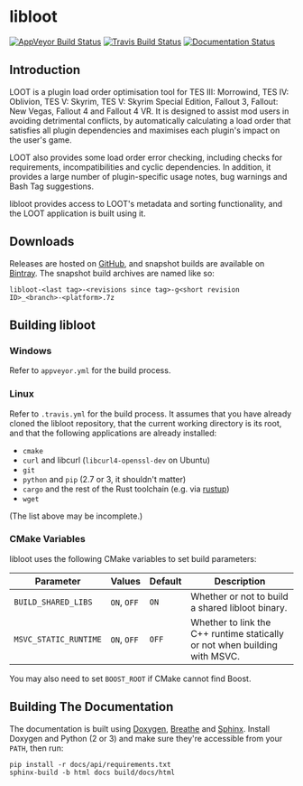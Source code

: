 # libloot

[![AppVeyor Build Status](https://ci.appveyor.com/api/projects/status/48a540m7ywuqcl3b/branch/dev?svg=true)](https://ci.appveyor.com/project/LOOT/libloot/branch/dev)
[![Travis Build Status](https://travis-ci.org/loot/libloot.svg?branch=dev)](https://travis-ci.org/loot/libloot)
[![Documentation Status](https://readthedocs.org/projects/loot-api/badge/?version=latest)](http://loot-api.readthedocs.io/en/latest/?badge=latest)

## Introduction

LOOT is a plugin load order optimisation tool for TES III: Morrowind, TES IV: Oblivion, TES V: Skyrim, TES V: Skyrim Special Edition, Fallout 3, Fallout: New Vegas, Fallout 4 and Fallout 4 VR. It is designed to assist mod users in avoiding detrimental conflicts, by automatically calculating a load order that satisfies all plugin dependencies and maximises each plugin's impact on the user's game.

LOOT also provides some load order error checking, including checks for requirements, incompatibilities and cyclic dependencies. In addition, it provides a large number of plugin-specific usage notes, bug warnings and Bash Tag suggestions.

libloot provides access to LOOT's metadata and sorting functionality, and the LOOT application is built using it.

## Downloads

Releases are hosted on [GitHub](https://github.com/loot/libloot/releases), and snapshot builds are available on [Bintray](https://bintray.com/loot/snapshots/libloot). The snapshot build archives are named like so:

```
libloot-<last tag>-<revisions since tag>-g<short revision ID>_<branch>-<platform>.7z
```

## Building libloot

### Windows

Refer to `appveyor.yml` for the build process.

### Linux

Refer to `.travis.yml` for the build process. It assumes that you have already
cloned the libloot repository, that the current working directory is its root,
and that the following applications are already installed:

- `cmake`
- `curl` and libcurl (`libcurl4-openssl-dev` on Ubuntu)
- `git`
- `python` and `pip` (2.7 or 3, it shouldn't matter)
- `cargo` and the rest of the Rust toolchain (e.g. via
  [rustup](https://rustup.rs/))
- `wget`

(The list above may be incomplete.)

### CMake Variables

libloot uses the following CMake variables to set build parameters:

Parameter | Values | Default |Description
----------|--------|---------|-----------
`BUILD_SHARED_LIBS` | `ON`, `OFF` | `ON` | Whether or not to build a shared libloot binary.
`MSVC_STATIC_RUNTIME` | `ON`, `OFF` | `OFF` | Whether to link the C++ runtime statically or not when building with MSVC.

You may also need to set `BOOST_ROOT` if CMake cannot find Boost.

## Building The Documentation

The documentation is built using [Doxygen](http://www.stack.nl/~dimitri/doxygen/), [Breathe](https://breathe.readthedocs.io/en/latest/) and [Sphinx](http://www.sphinx-doc.org/en/stable/). Install Doxygen and Python (2 or 3) and make sure they're accessible from your `PATH`, then run:

```
pip install -r docs/api/requirements.txt
sphinx-build -b html docs build/docs/html
```
